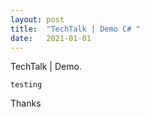 ```yaml
---
layout: post
title:  "TechTalk | Demo C# "
date:   2021-01-01
---
```


<p class="intro"><span class="dropcap">T</span>echTalk | Demo.
</p>

 ``` testing ```

 Thanks